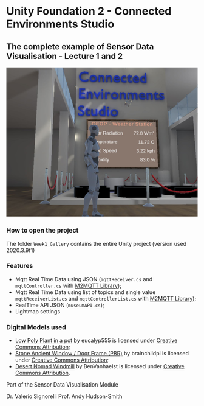 # Unity Foundation 2 - Connected Environments Studio

## The complete example of Sensor Data Visualisation - Lecture 1 and 2

![Final Result](./docs/finalresult.jpg)

### How to open the project

The folder `Week1_Gallery` contains the entire Unity project (version used 2020.3.9f1)

### Features

- Mqtt Real Time Data using JSON (`mqttReceiver.cs` and `mqttController.cs` with [M2MQTT Library](https://github.com/CE-SDV-Unity/M2MqttUnity));
- Mqtt Real Time Data using list of topics and single value `mqttReceiverList.cs` and `mqttControllerList.cs` with [M2MQTT Library](https://github.com/CE-SDV-Unity/M2MqttUnity));
- RealTime API JSON (`museumAPI.cs`);
- Lightmap settings


### Digital Models used

- [Low Poly Plant in a pot](https://skfb.ly/o6u8M) by eucalyp555 is licensed under [Creative Commons Attribution](http://creativecommons.org/licenses/by/4.0/);
- [Stone Ancient Window / Door Frame (PBR)](https://skfb.ly/6RJLx) by brainchildpl is licensed under [Creative Commons Attribution](http://creativecommons.org/licenses/by/4.0/);
- [Desert Nomad Windmill](https://skfb.ly/oqMKO) by BenVanhaelst is licensed under [Creative Commons Attribution](http://creativecommons.org/licenses/by/4.0/).



Part of the Sensor Data Visualisation Module 

Dr. Valerio Signorelli
Prof. Andy Hudson-Smith
